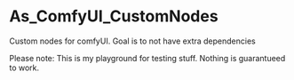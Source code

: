 # As_ComfyUI_CustomNodes
Custom nodes for comfyUI. Goal is to not have extra dependencies

Please note: This is my playground for testing stuff. Nothing is guarantueed to work.
